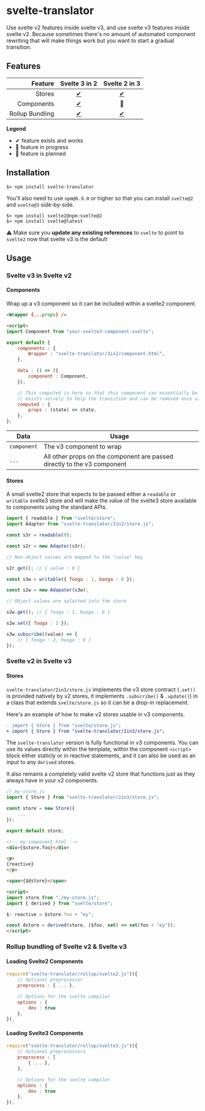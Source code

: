 # svelte-translator

Use svelte v2 features inside svelte v3, and use svelte v3 features inside svelte v2. Because sometimes there's no amount of automated component rewriting that will make things work but you want to start a gradual transition.

## Features

| Feature | Svelte 3 in 2 | Svelte 2 in 3 |
| ---: | :---: | :---: |
| Stores | [✔](#stores) | [✔](#stores-1) |
| Components | [✔](#components) | 💭 |
| Rollup Bundling | [✔](#loading-svelte3-components) | [✔](#loading-svelte2-components) |

**Legend**

- ✔ feature exists and works
- 🔧 feature in progress
- 💭 feature is planned

## Installation

```
$> npm install svelte-translator
```

You'll also need to use `npm@6.9.0` or higher so that you can install `svelte@2` and `svelte@3` side-by-side.

```
$> npm install svelte2@npm:svelte@2
$> npm install svelte@latest
```

⚠️ Make sure you **update any existing references** to `svelte` to point to `svelte2` now that svelte v3 is the default

## Usage

### Svelte v3 in Svelte v2

#### Components

Wrap up a v3 component so it can be included within a svelte2 component.

```html
<Wrapper {...props} />

<script>
import Component from "your-svelte3-component.svelte";

export default {
    components : {
        Wrapper : "svelte-translator/3in2/component.html",
    },

    data : () => ({
        component : Component,
    }),

    // This computed is here so that this component can essentially be invisible, it
    // exists solvely to help the transition and can be removed once v2 is gone
    computed : {
        props : (state) => state,
    },
};
```

| Data | Usage |
| --- | --- |
| `component` | The v3 component to wrap |
| `...` | All other props on the component are passed directly to the v3 component |

#### Stores

A small svelte2 store that expects to be passed either a `readable` or `writable` svelte3 store and will make the value of the svelte3 store available to components using the standard APIs.

```js
import { readable } from "svelte/store";
import Adapter from "svelte-translator/3in2/store.js";

const s3r = readable(0);

const s2r = new Adapter(s3r);

// Non-object values are mapped to the "value" key

s2r.get(); // { value : 0 }

const s3w = writable({ fooga : 1, booga : 0 });

const s2w = new Adapater(s3w);

// Object values are splatted into the store

s2w.get(); // { fooga : 1, booga : 0 }

s2w.set({ fooga : 2 });

s3w.subscribe((value) => {
    // { fooga : 2, booga : 0 }
});
```

### Svelte v2 in Svelte v3

#### Stores

`svelte-translator/2in3/store.js` implements the v3 store contract (`.set()` is provided natively by v2 stores, it implements `.subscribe()` & `.update()`) in a class that extends `svelte/store.js` so it can be a drop-in replacement.

Here's an example of how to make v2 stores usable in v3 components.

```diff
- import { Store } from "svelte/store.js";
+ import { Store } from "svelte-translator/2in3/store.js";
```

The `svelte-translator` version is fully functional in v3 components. You can use its values directly within the template, within the component `<script>` block either staticly or in reactive statements, and it can also be used as an input to any `derived` stores.

It also remains a completely valid svelte v2 store that functions just as they always have in your v2 components.

```js
// my-store.js
import { Store } from "svelte-translator/2in3/store.js";

const store = new Store({
    ...
});

export default store;
```

```html
<!-- my-component.html -->
<div>{$store.foo}</div>

<p>
{reactive}
</p>

<span>{$dstore}</span>

<script>
import store from "./my-store.js";
import { derived } from "svelte/store";

$: reactive = $store.foo + "ey";

const dstore = derived(store, ($foo, set) => set(foo + "ey"));
</script>
```

### Rollup bundling of Svelte v2 & Svelte v3

#### Loading Svelte2 Components

```js
require("svelte-translator/rollup/svelte2.js")({
    // Optional preprocessor
    preprocess : { ... },

    // Options for the svelte compiler
    options : {
        dev : true
    },
}),
```

#### Loading Svelte3 Components

```js
require("svelte-translator/rollup/svelte3.js")({
    // Optional preprocessors
    preprocess : [
        { ... },
    ],

    // Options for the svelte compiler
    options : {
        dev : true
    },
}),
```
